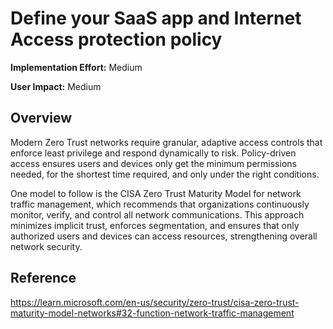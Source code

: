 ﻿# Define your SaaS app and Internet Access protection policy

**Implementation Effort:** Medium

**User Impact:** Medium

## Overview
Modern Zero Trust networks require granular, adaptive access controls that enforce least privilege and respond dynamically to risk. Policy-driven access ensures users and devices only get the minimum permissions needed, for the shortest time required, and only under the right conditions.

One model to follow is the CISA Zero Trust Maturity Model for network traffic management, which recommends that organizations continuously monitor, verify, and control all network communications. This approach minimizes implicit trust, enforces segmentation, and ensures that only authorized users and devices can access resources, strengthening overall network security.

## Reference

https://learn.microsoft.com/en-us/security/zero-trust/cisa-zero-trust-maturity-model-networks#32-function-network-traffic-management
